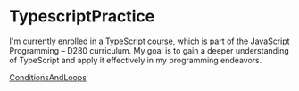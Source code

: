 # TypescriptPractice

I'm currently enrolled in a TypeScript course, which is part of the JavaScript Programming – D280 curriculum. My goal is to gain a deeper understanding of TypeScript and apply it effectively in my programming endeavors.

<a href="/ConditionsAndLoops">ConditionsAndLoops</a>
